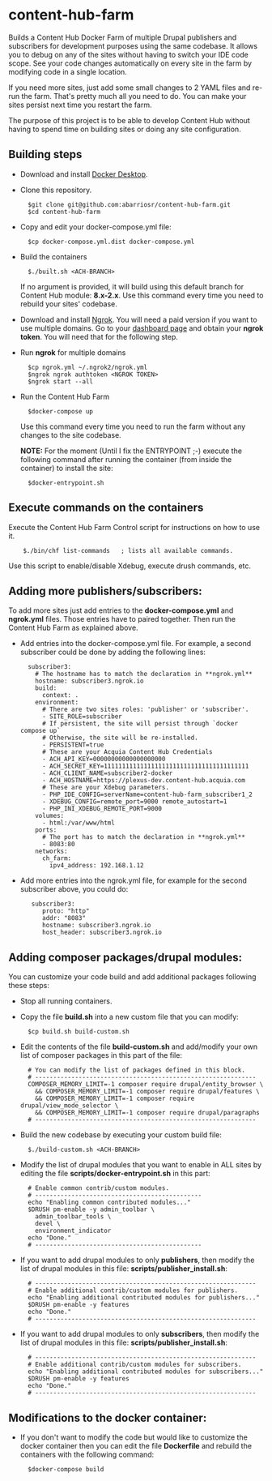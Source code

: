 # content-hub-farm
Builds a Content Hub Docker Farm of multiple Drupal publishers and subscribers for development purposes using the same 
codebase.
It allows you to debug on any of the sites without having to switch your IDE code scope. See your code changes 
automatically on every site in the farm by modifying code in a single location. 

If you need more sites, just add some small changes to 2 YAML files and re-run the farm. That's pretty much all you 
need to do.
You can make your sites persist next time you restart the farm. 

The purpose of this project is to be able to develop Content Hub without having to spend time on building sites or 
doing any site configuration.

## Building steps

- Download and install [Docker Desktop](https://www.docker.com/products/docker-desktop).

- Clone this repository.

        $git clone git@github.com:abarriosr/content-hub-farm.git
        $cd content-hub-farm 
         
- Copy and edit your docker-compose.yml file:
 
        $cp docker-compose.yml.dist docker-compose.yml

- Build the containers

        $./built.sh <ACH-BRANCH>
        
  If no argument is provided, it will build using this default branch for Content Hub module: **8.x-2.x**. 
  Use this command every time you need to rebuild your sites' codebase.

- Download and install [Ngrok](https://ngrok.com). You will need a paid version if you want to use multiple domains.
  Go to your [dashboard page](https://dashboard.ngrok.com/auth) and obtain your **ngrok token**. You will need that 
  for the following step.
        
- Run **ngrok** for multiple domains

        $cp ngrok.yml ~/.ngrok2/ngrok.yml
        $ngrok ngrok authtoken <NGROK TOKEN>
        $ngrok start --all
       
- Run the Content Hub Farm

        $docker-compose up
        
  Use this command every time you need to run the farm without any changes to the site codebase.
  
  **NOTE:**
  For the moment (Until I fix the ENTRYPOINT ;-) execute the following command after running the container (from 
  inside the container) to install the site:
  
        $docker-entrypoint.sh
        
## Execute commands on the containers

Execute the Content Hub Farm Control script for instructions on how to use it. 

        $./bin/chf list-commands   ; lists all available commands.
        
Use this script to enable/disable Xdebug, execute drush commands, etc.        
    
## Adding more publishers/subscribers:

To add more sites just add entries to the **docker-compose.yml** and **ngrok.yml** files. 
Those entries have to paired together. Then run the Content Hub Farm as explained above.

- Add entries into the docker-compose.yml file. For example, a second subscriber could be done by adding the following 
lines:

    ```  
      subscriber3:
        # The hostname has to match the declaration in **ngrok.yml** 
        hostname: subscriber3.ngrok.io
        build:
          context: .
        environment:
          # There are two sites roles: 'publisher' or 'subscriber'.
          - SITE_ROLE=subscriber
          # If persistent, the site will persist through `docker compose up`
          # Otherwise, the site will be re-installed.
          - PERSISTENT=true
          # These are your Acquia Content Hub Credentials 
          - ACH_API_KEY=00000000000000000000
          - ACH_SECRET_KEY=1111111111111111111111111111111111111111
          - ACH_CLIENT_NAME=subscriber2-docker
          - ACH_HOSTNAME=https://plexus-dev.content-hub.acquia.com
          # These are your Xdebug parameters.
          - PHP_IDE_CONFIG=serverName=content-hub-farm_subscriber1_2
          - XDEBUG_CONFIG=remote_port=9000 remote_autostart=1
          - PHP_INI_XDEBUG_REMOTE_PORT=9000
        volumes:
          - html:/var/www/html
        ports:
          # The port has to match the declaration in **ngrok.yml**
          - 8083:80
        networks:
          ch_farm:
            ipv4_address: 192.168.1.12
    ```
- Add more entries into the ngrok.yml file, for example for the second subscriber above, you could do:

    ```     
       subscriber3:
          proto: "http"
          addr: "8083"
          hostname: subscriber3.ngrok.io
          host_header: subscriber3.ngrok.io
    ```
  
## Adding composer packages/drupal modules:
You can customize your code build and add additional packages following these steps:

- Stop all running containers. 
- Copy the file **build.sh** into a new custom file that you can modify:

        $cp build.sh build-custom.sh
        
- Edit the contents of the file **build-custom.sh** and add/modify your own list of composer packages in this part of the file:

        # You can modify the list of packages defined in this block.
        # -------------------------------------------------------------
        COMPOSER_MEMORY_LIMIT=-1 composer require drupal/entity_browser \
          && COMPOSER_MEMORY_LIMIT=-1 composer require drupal/features \
          && COMPOSER_MEMORY_LIMIT=-1 composer require drupal/view_mode_selector \
          && COMPOSER_MEMORY_LIMIT=-1 composer require drupal/paragraphs
        # -------------------------------------------------------------
        
- Build the new codebase by executing your custom build file:

        $./build-custom.sh <ACH-BRANCH>
  
- Modify the list of drupal modules that you want to enable in ALL sites by editing the file **scripts/docker-entrypoint.sh** in this part:

        # Enable common contrib/custom modules.
        # ----------------------------------------------
        echo "Enabling common contributed modules..."
        $DRUSH pm-enable -y admin_toolbar \
          admin_toolbar_tools \
          devel \
          environment_indicator
        echo "Done."
        # ----------------------------------------------
- If you want to add drupal modules to only **publishers**, then modify the list of drupal modules in this file: **scripts/publisher_install.sh**:

        # -------------------------------------------------------------
        # Enable additional contrib/custom modules for publishers.
        echo "Enabling additional contributed modules for publishers..."
        $DRUSH pm-enable -y features
        echo "Done."
        # -------------------------------------------------------------
        
- If you want to add drupal modules to only **subscribers**, then modify the list of drupal modules in this file: **scripts/publisher_install.sh**:

        # -------------------------------------------------------------
        # Enable additional contrib/custom modules for subscribers.
        echo "Enabling additional contributed modules for subscribers..."
        $DRUSH pm-enable -y features
        echo "Done."
        # -------------------------------------------------------------

## Modifications to the docker container:

- If you don't want to modify the code but would like to customize the docker container then you can edit the file **Dockerfile** and rebuild the containers with the following command:

        $docker-compose build
        